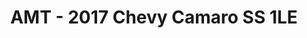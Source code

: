 ---
layout: product
title: "AMT - 2017 Chevy Camaro SS 1LE"
price: "TBA" 
desc: "N/A"
img_path: "/assets/img/AMT1074M.webp"
brand: "N/A"
available: false
special_offer: false
new: false
soon: false
cat: "010000"
subcat: "013800"
subsubcat: "0N/A"
sifra: "AMT1074M"
popular: false
spec: false
---